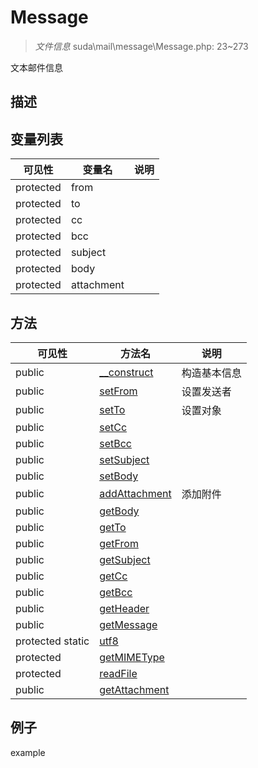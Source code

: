 #  Message 

> *文件信息* suda\mail\message\Message.php: 23~273


文本邮件信息


## 描述






## 变量列表
| 可见性 |  变量名   | 说明 |
|--------|----|------|
| protected    | from | | 
| protected    | to | | 
| protected    | cc | | 
| protected    | bcc | | 
| protected    | subject | | 
| protected    | body | | 
| protected    | attachment | | 

## 方法

| 可见性 | 方法名 | 说明 |
|--------|-------|------|
|  public  |[__construct](Message/__construct.md) | 构造基本信息 |
|  public  |[setFrom](Message/setFrom.md) | 设置发送者 |
|  public  |[setTo](Message/setTo.md) | 设置对象 |
|  public  |[setCc](Message/setCc.md) |  |
|  public  |[setBcc](Message/setBcc.md) |  |
|  public  |[setSubject](Message/setSubject.md) |  |
|  public  |[setBody](Message/setBody.md) |  |
|  public  |[addAttachment](Message/addAttachment.md) | 添加附件 |
|  public  |[getBody](Message/getBody.md) |  |
|  public  |[getTo](Message/getTo.md) |  |
|  public  |[getFrom](Message/getFrom.md) |  |
|  public  |[getSubject](Message/getSubject.md) |  |
|  public  |[getCc](Message/getCc.md) |  |
|  public  |[getBcc](Message/getBcc.md) |  |
|  public  |[getHeader](Message/getHeader.md) |  |
|  public  |[getMessage](Message/getMessage.md) |  |
|  protected  static|[utf8](Message/utf8.md) |  |
|  protected  |[getMIMEType](Message/getMIMEType.md) |  |
|  protected  |[readFile](Message/readFile.md) |  |
|  public  |[getAttachment](Message/getAttachment.md) |  |
 

## 例子

example